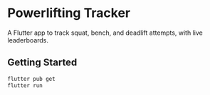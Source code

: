 # Powerlifting Tracker

A Flutter app to track squat, bench, and deadlift attempts, with live leaderboards.

## Getting Started

```bash
flutter pub get
flutter run
